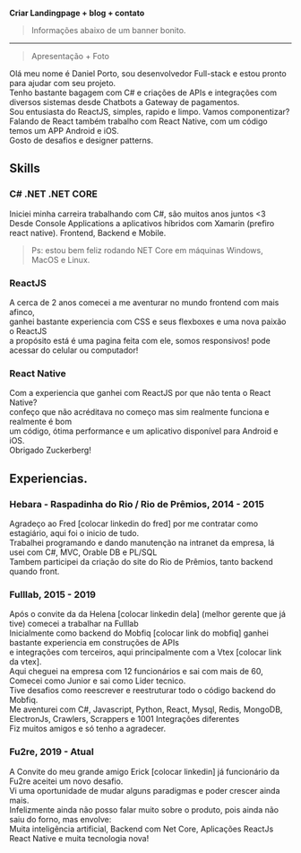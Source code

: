**Criar Landingpage + blog + contato**

> Informações abaixo de um banner bonito.


------------
> Apresentação + Foto

Olá meu nome é Daniel Porto, sou desenvolvedor Full-stack e estou pronto para ajudar com seu projeto.  
Tenho bastante bagagem com C# e criações de APIs e integrações com diversos sistemas desde Chatbots a Gateway de pagamentos.  
Sou entusiasta do ReactJS, simples, rapido e limpo. Vamos componentizar?  
Falando de React também trabalho com React Native, com um código temos um APP Android e iOS.  
Gosto de desafios e designer patterns.


## Skills

### C# .NET .NET CORE
Iniciei minha carreira trabalhando com C#, são muitos anos juntos <3  
Desde Console Applications a aplicativos híbridos com Xamarin (prefiro react native). Frontend, Backend e Mobile.  
> Ps: estou bem feliz rodando NET Core em máquinas Windows, MacOS e Linux.  


### ReactJS  
A cerca de 2 anos comecei a me aventurar no mundo frontend com mais afinco,  
ganhei bastante experiencia com CSS e seus flexboxes e uma nova paixão o ReactJS  
a propósito está é uma pagina feita com ele, somos responsivos! pode acessar do celular ou computador!  

### React Native  
Com a experiencia que ganhei com ReactJS por que não tenta o React Native?  
confeço que não acréditava no começo mas sim realmente funciona e realmente é bom  
um código, ótima performance e um aplicativo disponível para Android e iOS.  
Obrigado Zuckerberg!

## Experiencias.


### Hebara - Raspadinha do Rio / Rio de Prêmios, 2014 - 2015  
Agradeço ao Fred [colocar linkedin do fred] por me contratar como estagiário, aqui foi o inicio de tudo.  
Trabalhei programando e dando manutenção na intranet da empresa, lá usei com C#, MVC, Orable DB e PL/SQL  
Tambem participei da criação do site do Rio de Prêmios, tanto backend quando front.  

### Fulllab, 2015 - 2019
Após o convite da da Helena [colocar linkedin dela] (melhor gerente que já tive) comecei a trabalhar na Fulllab  
Inicialmente como backend do Mobfiq [colocar link do mobfiq] ganhei bastante experiencia em construções de APIs  
e integrações com terceiros, aqui principalmente com a Vtex [colocar link da vtex].  
Aqui cheguei na empresa com 12 funcionários e sai com mais de 60,  
Comecei como Junior e sai como Lider tecnico.  
Tive desafios como reescrever e reestruturar todo o código backend do Mobfiq.  
Me aventurei com C#, Javascript, Python, React, Mysql, Redis, MongoDB, ElectronJs, Crawlers, Scrappers e 1001 Integrações diferentes  
Fiz muitos amigos e só tenho a agradecer.  

### Fu2re, 2019 - Atual
A Convite do meu grande amigo Erick [colocar linkedin] já funcionário da Fu2re aceitei um novo desafio.  
Vi uma oportunidade de mudar alguns paradigmas e poder crescer ainda mais.  
Infelizmente ainda não posso falar muito sobre o produto, pois ainda não saiu do forno, mas envolve:  
Muita inteligência artificial, Backend com Net Core, Aplicações ReactJs React Native e muita tecnologia nova!  








